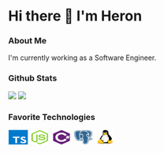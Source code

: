 #  Hi there 👋 I'm Heron


### About Me

I'm currently working as a Software Engineer.


### Github Stats

<div>
  <img height="180em"
       src="https://github-readme-stats.vercel.app/api?username=heronsilva&include_all_commits=true&count_private=true&include_orgs=true&show_icons=true&theme=flag-india" />
  <img height="180em"
       src="https://github-readme-stats.vercel.app/api/top-langs/?username=heronsilva&langs_count=7&include_orgs=true&layout=compact&theme=flag-india" />
</div>


### Favorite Technologies

<div>
  <img align="center"
       alt="Typescript"
       title="Typescript"
       height="30"
       width="40"
       src="https://raw.githubusercontent.com/devicons/devicon/master/icons/typescript/typescript-plain.svg" />
  <img align="center"
       alt="Node.JS"
       title="Node.JS"
       height="30"
       width="40"
       src="https://raw.githubusercontent.com/devicons/devicon/master/icons/nodejs/nodejs-plain.svg" />
  <img align="center"
       alt="C#"
       title="C#"
       height="30"
       width="40"
       src="https://raw.githubusercontent.com/devicons/devicon/master/icons/csharp/csharp-plain.svg" />
  <img align="center"
       alt="Postgres"
       title="Postgres"
       height="30"
       width="40"
       src="https://raw.githubusercontent.com/devicons/devicon/master/icons/postgresql/postgresql-plain.svg" />
  <img align="center"
       alt="Linux"
       title="Linux"
       height="30"
       width="40"
       src="https://raw.githubusercontent.com/devicons/devicon/master/icons/linux/linux-original.svg" />
</div>

